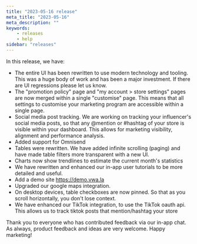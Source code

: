 ```yaml
---
title: "2023-05-16 release"
meta_title: "2023-05-16"
meta_description: ""
keywords:
    - releases
    - help
sidebar: "releases"
---
```


In this release, we have:

* The entire UI has been rewritten to use modern technology and tooling. This was a huge body of work and has been a major investment. If there are UI regressions please let us know.
* The "promotion policy" page and "my account > store settings" pages are now merged within a single "customise" page. This means that all settings to customise your marketing program are accessible within a single page.
* Social media post tracking. We are working on tracking your influencer's social media posts, so that any @mention or #hashtag of your store is visible within your dashboard. This allows for marketing visibility, alignment and performance analysis.
* Added support for Omnisend
* Tables were rewritten. We have added infinite scrolling (paging) and have made table filters more transparent with a new UI.
* Charts now show trendlines to estimate the current month's statistics
* We have rewritten and enhanced our in-app user tutorials to be more detailed and useful.
* Add a demo site https://demo.vwa.la
* Upgraded our google maps integration.
* On desktop devices, table checkboxes are now pinned. So that as you scroll horizontally, you don't lose context.
* We have enhanced our TikTok integration, to use the TikTok oauth api. This allows us to track tiktok posts that mention/hashtag your store

Thank you to everyone who has contributed feedback via our in-app chat. As always, product feedback and ideas are very welcome. Happy marketing!
